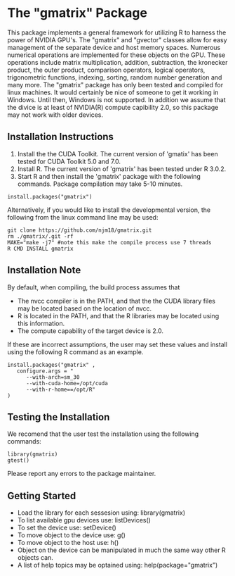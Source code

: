 The "gmatrix" Package
=================================================

This package implements a general framework for utilizing R to harness the power of NVIDIA GPU's. The "gmatrix" and "gvector" classes allow for easy management of the separate device and host memory spaces. Numerous numerical operations are implemented for these objects on the GPU. These operations include matrix multiplication, addition, subtraction, the kronecker product, the outer product, comparison operators, logical operators, trigonometric functions, indexing, sorting, random number generation and many more.
The "gmatrix" package has only been tested and compiled for linux machines. It would certainly be nice of someone to get it working in Windows. Until then, Windows is not supported. 
In addition we assume that the divice is at least of NVIDIA(R) compute capibility 2.0, so this package may not work with older devices.

Installation Instructions
-------------------------
1. Install the the CUDA Toolkit. The current version of 'gmatix' has been tested for CUDA Toolkit 5.0 and 7.0. 
2. Install R. The current version of 'gmatrix' has been tested under R 3.0.2.
3. Start R and then install the 'gmatrix' package with the following commands. Package compilation may take 5-10 minutes.

```
install.packages("gmatrix")
```

Alternatively, if you would like to install the developmental version, the following from the linux command line may be used:

	git clone https://github.com/njm18/gmatrix.git
	rm ./gmatrix/.git -rf
	MAKE="make -j7" #note this make the compile process use 7 threads 
	R CMD INSTALL gmatrix

	 
Installation Note
-----------------
By default, when compiling, the build process assumes that
+ The nvcc compiler is in the PATH, and that the the CUDA library files may be located based on the location of nvcc.
+ R is located in the PATH, and that the R libraries may be located using this information.
+ The compute capability of the target device is 2.0.

If these are incorrect assumptions, the user may set these values and install using the following R command as an example.

```
install.packages("gmatrix" ,  
   configure.args = "
      --with-arch=sm_30
      --with-cuda-home=/opt/cuda
      --with-r-home==/opt/R"
)
```

	    
Testing the Installation
-------------------------
We recomend that the user test the installation using the following commands:

    library(gmatrix)
    gtest()
    
Please report any errors to the package maintainer.

Getting Started
---------------
+ Load the library for each sessesion using: library(gmatrix)
+ To list available gpu devices use: listDevices()
+ To set the device use: setDevice()
+ To move object to the device use: g()
+ To move object to the host use: h()
+ Object on the device can be manipulated in much the same way other R objects can.
+ A list of help topics may be optained using: help(package="gmatrix")